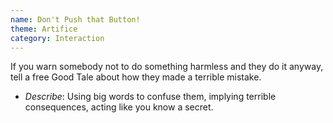 ```yaml
---
name: Don't Push that Button!
theme: Artifice
category: Interaction
---
```


If you warn somebody not to do something harmless and they do it anyway, tell a free Good Tale about how they made a terrible mistake.

* *Describe*: Using big words to confuse them, implying terrible consequences, acting like you know a secret.